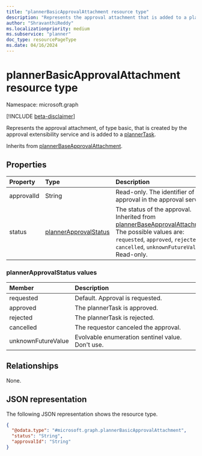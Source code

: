 ```yaml
---
title: "plannerBasicApprovalAttachment resource type"
description: "Represents the approval attachment that is added to a plannerTask."
author: "ShravanthiReddy"
ms.localizationpriority: medium
ms.subservice: "planner"
doc_type: resourcePageType
ms.date: 04/16/2024
---
```


# plannerBasicApprovalAttachment resource type

Namespace: microsoft.graph

[!INCLUDE [beta-disclaimer](../../includes/beta-disclaimer.md)]

Represents the approval attachment, of type basic, that is created by the approval extensibility service and is added to a [plannerTask](plannertask.md).

Inherits from [plannerBaseApprovalAttachment](../resources/plannerbaseapprovalattachment.md).

## Properties
|Property|Type|Description|
|:---|:---|:---|
|approvalId|String|Read-only. The identifier of the approval in the approval service.|
|status|[plannerApprovalStatus](../resources/plannerbaseapprovalattachment.md#plannerapprovalstatus-values)|The status of the approval. Inherited from [plannerBaseApprovalAttachment](../resources/plannerbaseapprovalattachment.md). The possible values are: `requested`, `approved`, `rejected`, `cancelled`, `unknownFutureValue`. Read-only.|

### plannerApprovalStatus values 

|Member|Description|
|:-----|:----------|
|requested|Default. Approval is requested.|
|approved|The plannerTask is approved.|
|rejected|The plannerTask is rejected.|
|cancelled|The requestor canceled the approval.|
|unknownFutureValue|Evolvable enumeration sentinel value. Don't use.|

## Relationships
None.

## JSON representation
The following JSON representation shows the resource type.
<!-- {
  "blockType": "resource",
  "@odata.type": "microsoft.graph.plannerBasicApprovalAttachment"
}
-->
``` json
{
  "@odata.type": "#microsoft.graph.plannerBasicApprovalAttachment",
  "status": "String",
  "approvalId": "String"
}
```

